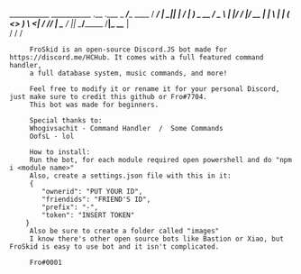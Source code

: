 ___________              ___________   .__    .___ 
\_   _____/______  ____ /   _____/  | _|__| __| _/
 |    __) \_  __ \/  _ \\_____  \|  |/ /  |/ __ |
 |     \   |  | \(  <_> )        \    <|  / /_/ | 
 \___  /   |__|   \____/_______  /__|_ \__\____ |  
     \/                        \/     \/          
		 
		 
		 
		 FroSkid is an open-source Discord.JS bot made for https://discord.me/HCHub. It comes with a full featured command handler,
		 a full database system, music commands, and more! 
		 
		 Feel free to modify it or rename it for your personal Discord, just make sure to credit this github or Fro#7704.
		 This bot was made for beginners.
		 
		 Special thanks to:
		 Whogivsachit - Command Handler  /  Some Commands
		 OofsL - lol
		 
		 How to install:
		 Run the bot, for each module required open powershell and do "npm i <module name>"
		 Also, create a settings.json file with this in it:
		 {
			"ownerid": "PUT YOUR ID",
			"friendids": "FRIEND'S ID",
			"prefix": "-",
			"token": "INSERT TOKEN"
		}
		 Also be sure to create a folder called "images"
		 I know there's other open source bots like Bastion or Xiao, but FroSkid is easy to use bot and it isn't complicated.
		 
		 Fro#0001
